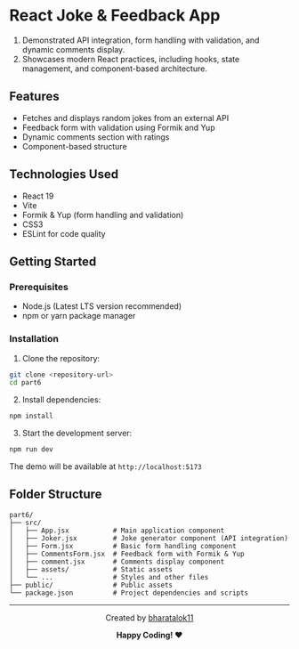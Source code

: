 # React Joke & Feedback App

1. Demonstrated API integration, form handling with validation, and dynamic comments display.
2. Showcases modern React practices, including hooks, state management, and component-based architecture.

## Features

- Fetches and displays random jokes from an external API
- Feedback form with validation using Formik and Yup
- Dynamic comments section with ratings
- Component-based structure

## Technologies Used

- React 19
- Vite
- Formik & Yup (form handling and validation)
- CSS3
- ESLint for code quality

## Getting Started

### Prerequisites

- Node.js (Latest LTS version recommended)
- npm or yarn package manager

### Installation

1. Clone the repository:
```bash
git clone <repository-url>
cd part6
```

2. Install dependencies:
```bash
npm install
```

3. Start the development server:
```bash
npm run dev
```

The demo will be available at `http://localhost:5173`


## Folder Structure

```
part6/
├── src/
│   ├── App.jsx           # Main application component
│   ├── Joker.jsx         # Joke generator component (API integration)
│   ├── Form.jsx          # Basic form handling component
│   ├── CommentsForm.jsx  # Feedback form with Formik & Yup
│   ├── comment.jsx       # Comments display component
│   ├── assets/           # Static assets
│   └── ...               # Styles and other files
├── public/               # Public assets
└── package.json          # Project dependencies and scripts
```

<hr/>
<div align="center">

Created by [bharatalok11](https://github.com/bharatalok11)

**Happy Coding! ❤️**

</div>
